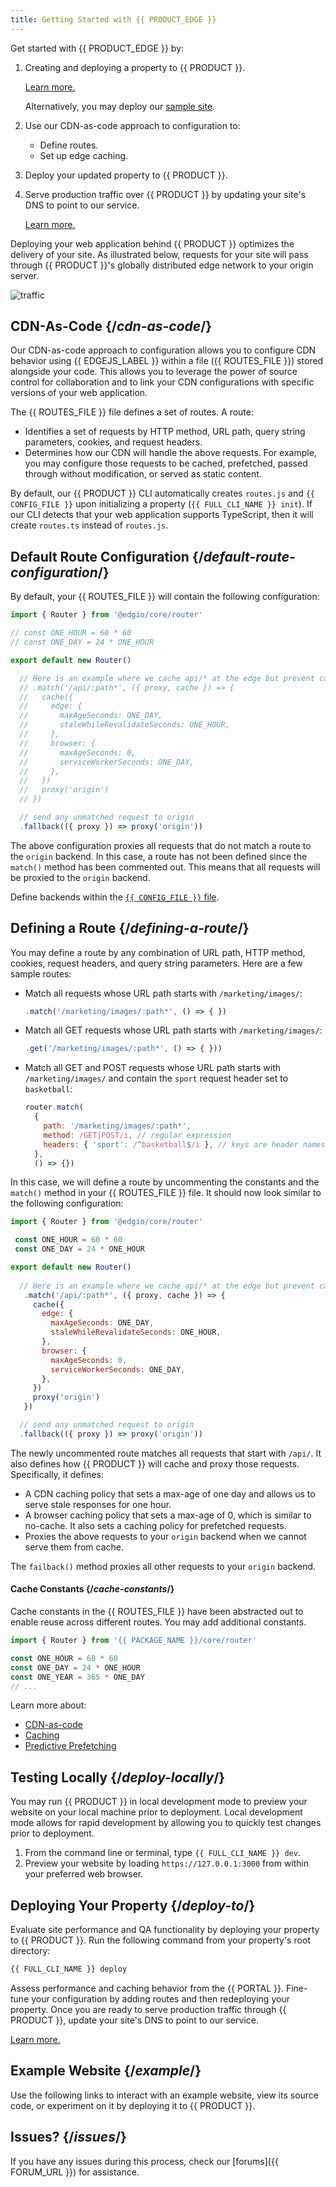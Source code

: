 ```yaml
---
title: Getting Started with {{ PRODUCT_EDGE }}
---
```


Get started with {{ PRODUCT_EDGE }} by:

1.  Creating and deploying a property to {{ PRODUCT }}.

    [Learn more.](/guides/getting_started)

    <Callout type="tip">

      Alternatively, you may deploy our [sample site](#example).

    </Callout>

2.  Use our CDN-as-code approach to configuration to:

    -   Define routes.
    -   Set up edge caching.

3.  Deploy your updated property to {{ PRODUCT }}.

4.  Serve production traffic over {{ PRODUCT }} by updating your site's DNS to point to our service.

    [Learn more.](/guides/production)

Deploying your web application behind {{ PRODUCT }} optimizes the delivery of your site. As illustrated below, requests for your site will pass through {{ PRODUCT }}'s globally distributed edge network to your origin server.

![traffic](/images/starter/traffic.png)

## CDN-As-Code {/*cdn-as-code*/}

Our CDN-as-code approach to configuration allows you to configure CDN behavior using {{ EDGEJS_LABEL }} within a file ({{ ROUTES_FILE }}) stored alongside your code. This allows you to leverage the power of source control for collaboration and to link your CDN configurations with specific versions of your web application. 

The {{ ROUTES_FILE }} file defines a set of routes. A route:

-   Identifies a set of requests by HTTP method, URL path, query string parameters, cookies, and request headers. 
-   Determines how our CDN will handle the above requests. For example, you may configure those requests to be cached, prefetched, passed through without modification, or served as static content.

<Callout type = "info">

  By default, our {{ PRODUCT }} CLI automatically creates `routes.js` and `{{ CONFIG_FILE }}` upon initializing a property (`{{ FULL_CLI_NAME }} init`). If our CLI detects that your web application supports TypeScript, then it will create `routes.ts` instead of `routes.js`. 

</Callout>

## Default Route Configuration {/*default-route-configuration*/}

By default, your {{ ROUTES_FILE }} will contain the following configuration:

```js filename="./routes.js"
import { Router } from '@edgio/core/router'

// const ONE_HOUR = 60 * 60
// const ONE_DAY = 24 * ONE_HOUR

export default new Router()

  // Here is an example where we cache api/* at the edge but prevent caching in the browser
  // .match('/api/:path*', ({ proxy, cache }) => {
  //   cache({
  //     edge: {
  //       maxAgeSeconds: ONE_DAY,
  //       staleWhileRevalidateSeconds: ONE_HOUR,
  //     },
  //     browser: {
  //       maxAgeSeconds: 0,
  //       serviceWorkerSeconds: ONE_DAY,
  //     },
  //   })
  //   proxy('origin')
  // })

  // send any unmatched request to origin
  .fallback(({ proxy }) => proxy('origin'))
```

The above configuration proxies all requests that do not match a route to the `origin` backend. In this case, a route has not been defined since the `match()` method  has been commented out. This means that all requests will be proxied to the `origin` backend. 

<Callout type="info">

  Define backends within the [`{{ CONFIG_FILE }}` file](/guides/basics/edgio_config).

</Callout>

## Defining a Route {/*defining-a-route*/}

You may define a route by any combination of URL path, HTTP method, cookies, request headers, and query string parameters. Here are a few sample routes:

-   Match all requests whose URL path starts with `/marketing/images/`:

    ```js
    .match('/marketing/images/:path*', () => { })
    ```

-   Match all GET requests whose URL path starts with `/marketing/images/`:

    ```js
    .get('/marketing/images/:path*', () => { }))
    ```
-   Match all GET and POST requests whose URL path starts with `/marketing/images/` and contain the `sport` request header set to `basketball`:

    ```js
    router.match(
      {
        path: '/marketing/images/:path*', 
        method: /GET|POST/i, // regular expression
        headers: { 'sport': /^basketball$/i }, // keys are header names; values are regular expressions
      },
      () => {})
    ```

In this case, we will define a route by uncommenting the constants and the `match()` method in your {{ ROUTES_FILE }} file. It should now look similar to the following configuration:

```js filename="./routes.js" highlight={3-4,9-21}
import { Router } from '@edgio/core/router'

 const ONE_HOUR = 60 * 60
 const ONE_DAY = 24 * ONE_HOUR

export default new Router()
  
  // Here is an example where we cache api/* at the edge but prevent caching in the browser
   .match('/api/:path*', ({ proxy, cache }) => {
     cache({
       edge: {
         maxAgeSeconds: ONE_DAY,
         staleWhileRevalidateSeconds: ONE_HOUR,
       },
       browser: {
         maxAgeSeconds: 0,
         serviceWorkerSeconds: ONE_DAY,
       },
     })
     proxy('origin')
   })

  // send any unmatched request to origin
  .fallback(({ proxy }) => proxy('origin'))
```

The newly uncommented route matches all requests that start with `/api/`. It also defines how {{ PRODUCT }} will cache and proxy those requests. Specifically, it defines:
-   A CDN caching policy that sets a max-age of one day and allows us to serve stale responses for one hour.
-   A browser caching policy that sets a max-age of 0, which is similar to no-cache. It also sets a caching policy for prefetched requests. 
-   Proxies the above requests to your `origin` backend when we cannot serve them from cache. 

The `failback()` method proxies all other requests to your `origin` backend.
 
#### Cache Constants {/*cache-constants*/}
Cache constants in the {{ ROUTES_FILE }} have been abstracted out to enable reuse across different routes. You may add additional constants.

```js filename="./routes.js"
import { Router } from '{{ PACKAGE_NAME }}/core/router'

const ONE_HOUR = 60 * 60
const ONE_DAY = 24 * ONE_HOUR
const ONE_YEAR = 365 * ONE_DAY
// ...
```

Learn more about:
-   [CDN-as-code](/guides/performance/cdn_as_code)
-   [Caching](/guides/performance/caching)
-   [Predictive Prefetching](/guides/performance/prefetching)

## Testing Locally {/*deploy-locally*/}

You may run {{ PRODUCT }} in local development mode to preview your website on your local machine prior to deployment. Local development mode allows for rapid development by allowing you to quickly test changes prior to deployment.

1.  From the command line or terminal, type `{{ FULL_CLI_NAME }} dev`.
2.  Preview your website by loading `https://127.0.0.1:3000` from within your preferred web browser.

## Deploying Your Property {/*deploy-to*/}

Evaluate site performance and QA functionality by deploying your property to {{ PRODUCT }}. Run the following command from your property's root directory:

```bash
{{ FULL_CLI_NAME }} deploy
```

Assess performance and caching behavior from the {{ PORTAL }}. Fine-tune your configuration by adding routes and then redeploying your property. Once you are ready to serve production traffic through {{ PRODUCT }}, update your site's DNS to point to our service.

[Learn more.](/guides/production)



## Example Website {/*example*/}

Use the following links to interact with an example website, view its source code, or experiment on it by deploying it to {{ PRODUCT }}.

<ExampleButtons
  title="Performance"
  siteUrl="https://layer0-docs-cdn-starter-template-default.layer0-limelight.link"
  repoUrl="https://github.com/layer0-docs/layer0-cdn-example"
  deployFromRepo />

## Issues? {/*issues*/}

If you have any issues during this process, check our [forums]({{ FORUM_URL }}) for assistance.
